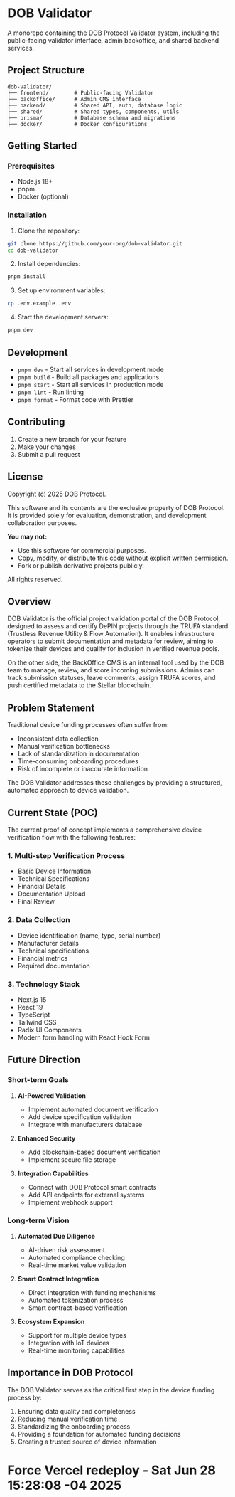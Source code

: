 # DOB Validator

A monorepo containing the DOB Protocol Validator system, including the public-facing validator interface, admin backoffice, and shared backend services.

## Project Structure

```
dob-validator/
├── frontend/        # Public-facing Validator
├── backoffice/      # Admin CMS interface
├── backend/         # Shared API, auth, database logic
├── shared/          # Shared types, components, utils
├── prisma/          # Database schema and migrations
├── docker/          # Docker configurations
```

## Getting Started

### Prerequisites

- Node.js 18+
- pnpm
- Docker (optional)

### Installation

1. Clone the repository:
```bash
git clone https://github.com/your-org/dob-validator.git
cd dob-validator
```

2. Install dependencies:
```bash
pnpm install
```

3. Set up environment variables:
```bash
cp .env.example .env
```

4. Start the development servers:
```bash
pnpm dev
```

## Development

- `pnpm dev` - Start all services in development mode
- `pnpm build` - Build all packages and applications
- `pnpm start` - Start all services in production mode
- `pnpm lint` - Run linting
- `pnpm format` - Format code with Prettier

## Contributing

1. Create a new branch for your feature
2. Make your changes
3. Submit a pull request

## License
Copyright (c) 2025 DOB Protocol.

This software and its contents are the exclusive property of DOB Protocol.  
It is provided solely for evaluation, demonstration, and development collaboration purposes.

**You may not:**
- Use this software for commercial purposes.
- Copy, modify, or distribute this code without explicit written permission.
- Fork or publish derivative projects publicly.

All rights reserved.

## Overview
DOB Validator is the official project validation portal of the DOB Protocol, designed to assess and certify DePIN projects through the TRUFA standard (Trustless Revenue Utility & Flow Automation). It enables infrastructure operators to submit documentation and metadata for review, aiming to tokenize their devices and qualify for inclusion in verified revenue pools.

On the other side, the BackOffice CMS is an internal tool used by the DOB team to manage, review, and score incoming submissions. Admins can track submission statuses, leave comments, assign TRUFA scores, and push certified metadata to the Stellar blockchain.

## Problem Statement

Traditional device funding processes often suffer from:

- Inconsistent data collection
- Manual verification bottlenecks
- Lack of standardization in documentation
- Time-consuming onboarding procedures
- Risk of incomplete or inaccurate information

The DOB Validator addresses these challenges by providing a structured, automated approach to device validation.

## Current State (POC)

The current proof of concept implements a comprehensive device verification flow with the following features:

### 1. Multi-step Verification Process

- Basic Device Information
- Technical Specifications
- Financial Details
- Documentation Upload
- Final Review

### 2. Data Collection

- Device identification (name, type, serial number)
- Manufacturer details
- Technical specifications
- Financial metrics
- Required documentation

### 3. Technology Stack

- Next.js 15
- React 19
- TypeScript
- Tailwind CSS
- Radix UI Components
- Modern form handling with React Hook Form

## Future Direction

### Short-term Goals

1. **AI-Powered Validation**

   - Implement automated document verification
   - Add device specification validation
   - Integrate with manufacturers database

2. **Enhanced Security**

   - Add blockchain-based document verification
   - Implement secure file storage

3. **Integration Capabilities**
   - Connect with DOB Protocol smart contracts
   - Add API endpoints for external systems
   - Implement webhook support

### Long-term Vision

1. **Automated Due Diligence**

   - AI-driven risk assessment
   - Automated compliance checking
   - Real-time market value validation

2. **Smart Contract Integration**

   - Direct integration with funding mechanisms
   - Automated tokenization process
   - Smart contract-based verification

3. **Ecosystem Expansion**
   - Support for multiple device types
   - Integration with IoT devices
   - Real-time monitoring capabilities

## Importance in DOB Protocol

The DOB Validator serves as the critical first step in the device funding process by:

1. Ensuring data quality and completeness
2. Reducing manual verification time
3. Standardizing the onboarding process
4. Providing a foundation for automated funding decisions
5. Creating a trusted source of device information
# Force Vercel redeploy - Sat Jun 28 15:28:08 -04 2025
